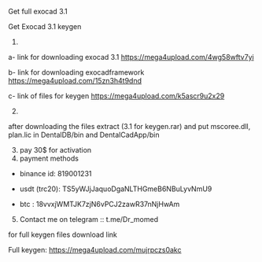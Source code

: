 Get full exocad 3.1 

Get Exocad 3.1 keygen

   1.

a- link for downloading exocad 3.1 https://mega4upload.com/4wg58wftv7yi

b- link for downloading exocadframework https://mega4upload.com/15zn3h4t9dnd

c- link of files for keygen https://mega4upload.com/k5ascr9u2x29

  2.

after downloading the files extract (3.1 for keygen.rar) and put mscoree.dll, plan.lic in DentalDB/bin and DentalCadApp/bin


  3. pay 30$ for activation 
  4. payment methods
     
   - binance id: 819001231
    
   - usdt (trc20): TS5yWJjJaquoDgaNLTHGmeB6NBuLyvNmU9
    
   - btc : 18vvxjWMTJK7zjN6vPCJ2zawR37nNjHwAm
  
  5. Contact me on telegram :: t.me/Dr_momed

$$$$$$$$ for full keygen files download link $$$$$$$$

Full keygen: https://mega4upload.com/mujrpczs0akc
